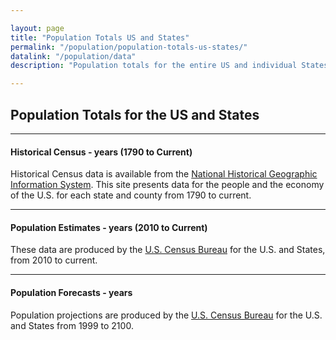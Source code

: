 ```yaml
---

layout: page
title: "Population Totals US and States"
permalink: "/population/population-totals-us-states/"
datalink: "/population/data"
description: "Population totals for the entire US and individual States."

---
```


## Population Totals for the US and States

- - -

#### Historical Census - years (1790 to Current)

Historical Census data is available from the [National Historical Geographic Information System](https://www.nhgis.org/). This site presents data for the people and the economy of the U.S. for each state and county from 1790 to current. 

- - -

#### Population Estimates - years (2010 to Current)

These data are produced by the [U.S. Census Bureau](https://www.census.gov/programs-surveys/popest.html) for the U.S. and States, from 2010 to current.

- - -

#### Population Forecasts - years

Population projections are produced by the [U.S. Census Bureau](https://www.census.gov/programs-surveys/popproj.html) for the U.S. and States from 1999 to 2100.
